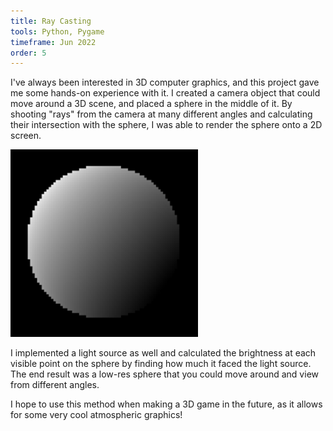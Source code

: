 ```yaml
---
title: Ray Casting
tools: Python, Pygame
timeframe: Jun 2022
order: 5
---
```

I've always been interested in 3D computer graphics, and this project gave me some hands-on experience with it. I created a camera object that could move around a 3D scene, and placed a sphere in the middle of it. By shooting "rays" from the camera at many different angles and calculating their intersection with the sphere, I was able to render the sphere onto a 2D screen.

<img src="/assets/icons/raycast.png" width="300px">

I implemented a light source as well and calculated the brightness at each visible point on the sphere by finding how much it faced the light source. The end result was a low-res sphere that you could move around and view from different angles.

I hope to use this method when making a 3D game in the future, as it allows for some very cool atmospheric graphics!